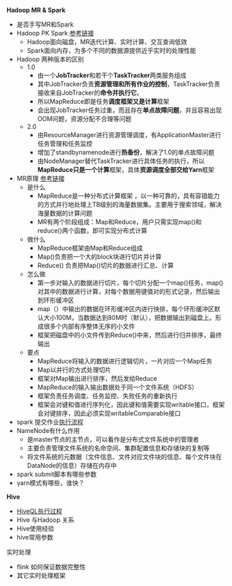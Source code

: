 **Hadoop MR & Spark**

- 是否手写MR和Spark
- Hadoop PK Spark <a href = ' https://www.zhihu.com/question/23036370 '>参考链接</a>
  - Hadoop面向磁盘，MR迭代计算、实时计算、交互查询低效
  - Spark面向内存，为多个不同的数据源提供近乎实时的处理性能
- Hadoop 两种版本的区别
  - 1.0
    -  由一个**JobTracker**和若干个**TaskTracker**两类服务组成
    - 其中JobTracker负责**资源管理和所有作业的控制**，TaskTracker负责接收来自JobTracker的**命令并执行它**。
    - 所以MapReduce即是任务**调度框架又是计算**框架
    - 会出现JobTracker任务过重，而且存在**单点故障问题**，并且容易出现OOM问题，资源分配不合理等问题 
  - 2.0
    -  由ResourceManager进行资源管理调度，有ApplicationMaster进行任务管理和任务监控
    -  增加了standbynamenode进行**热备份**，解决了1.0的单点故障问题
    - 由NodeManager替代TaskTracker进行具体任务的执行，所以**MapReduce只是一个计算**框架，具体**资源调度全部交给Yarn**框架 
- MR原理 <a href = ' https://zhuanlan.zhihu.com/p/62135686 '>参考链接</a>
  - 是什么
    -  MapReduce是一种分布式计算框架 ，以一种可靠的，具有容错能力的方式并行地处理上TB级别的海量数据集。主要用于搜索领域，解决海量数据的计算问题
    -  MR有两个阶段组成：Map和Reduce，用户只需实现map()和reduce()两个函数，即可实现分布式计算
  - 做什么
    - MapReduce框架由Map和Reduce组成
    - Map()负责把一个大的block块进行切片并计算
    - Reduce() 负责把Map()切片的数据进行汇总、计算
  - 怎么做
    - 第一步对输入的数据进行切片，每个切片分配一个map()任务，map()对其中的数据进行计算，对每个数据用键值对的形式记录，然后输出到环形缓冲区
    - map（）中输出的数据在环形缓冲区内进行快排，每个环形缓冲区默认大小100M，当数据达到80M时（默认），把数据输出到磁盘上。形成很多个内部有序整体无序的小文件
    - 框架把磁盘中的小文件传到Reduce()中来，然后进行归并排序，最终输出
  - 要点
    - MapReduce将输入的数据进行逻辑切片，一片对应一个Map任务
    - Map以并行的方式处理切片
    - 框架对Map输出进行排序，然后发给Reduce
    - MapReduce的输入输出数据处于同一个文件系统（HDFS）
    - 框架负责任务调度、任务监控、失败任务的重新执行
    - 框架会对键和值进行序列化，因此键和值需要实现writable接口，框架会对键排序，因此必须实现writableComparable接口
- spark 提交作业[执行流程](https://www.cnblogs.com/frankdeng/p/9301485.html)
- NameNode有什么作用
  - 是master节点的主节点，可以看作是分布式文件系统中的管理者
  - 主要负责管理文件系统的名命空间、集群配置信息和存储块的复制等
  - 将文件系统的元数据（文件信息、文件对应文件块的信息、每个文件块在DataNode的信息）存储在内存中
- spark submit脚本有哪些参数
- yarn模式有哪些，谁快？

**Hive**

- [HiveQL执行过程](https://note.youdao.com/ynoteshare1/index.html?id=352829ceba3fe8181be1e10e714d1e72)
- Hive 与Hadoop 关系
- Hive使用经验
- hive常用参数

实时处理

- flink 如何保证数据完整性
- 其它实时处理框架